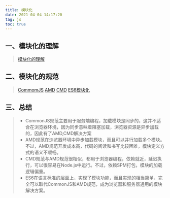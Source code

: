 ```yaml
---
title: 模块化
date: 2021-04-04 14:17:20
tag: js
toc: true
---
```


## 一、模块化的理解
>[模块化的理解](/All/engineering/module/understand "模块化理解")

## 二、模块化的规范
>[CommomJS](/All/engineering/module/cjs "CommonJS")
>[AMD](/All/engineering/module/amd "AMD")
>[CMD](/All/engineering/module/cmd "CMD")
>[ES6模块化](/All/engineering/module/es6 "ES6")

## 三、总结
>* CommonJS规范主要用于服务端编程，加载模块是同步的，这并不适合在浏览器环境，因为同步意味着阻塞加载，浏览器资源是异步加载的，因此有了AMD,CMD解决方案
>* AMD规范在浏览器环境中异步加载模块，而且可以并行加载多个模块。不过，AMD规范开发成本高，代码的阅读和书写比较困难，模块定义方式的语义不顺畅。
>* CMD规范与AMD规范很相似，都用于浏览器编程，依赖就近，延迟执行，可以很容易在Node.js中运行。不过，依赖SPM打包，模块的加载逻辑偏重。
>* ES6在语言标准的层面上，实现了模块功能，而且实现的相当简单，完全可以取代CommonJS和AMD规范，成为浏览器和服务器通用的模块解决方案。